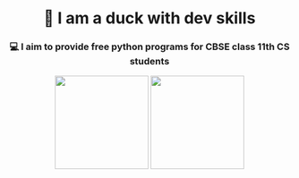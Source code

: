<div align = 'center'>
<div>
<h1 align = 'center'>🦆 I am a duck with dev skills</h1>
<h3 align = 'center'>💻 I aim to provide free python programs for CBSE class 11th CS students</h3>
</div>
<div align = 'center'>
<img src ="https://github-readme-stats.vercel.app/api?username=a-duck-with-dev-skills&show_icons=true&theme=tokyonight&hide_border=true" height = "167px">
<img src = "https://github-readme-stats.vercel.app/api/top-langs/?username=a-duck-with-dev-skills&layout=compact&theme=tokyonight&hide_border=true" height = "167px">
</div>
